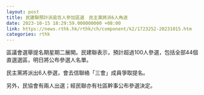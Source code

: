 ```yaml
---
layout: post
title: 民建聯預計派逾百人參加區選　民主黨將派6人角逐
date: 2023-10-15 18:29:59.000000000 +08:00
link: https://news.rthk.hk/rthk/ch/component/k2/1723252-20231015.htm
categories: rthk
---
```


區議會選舉提名期星期二展開。民建聯表示，預計超過100人參選，包括全部44個直選選區，明日將公布參選人名單。

民主黨將派出6人參選，會去信聯絡「三會」成員爭取提名。

另外，民協會有兩人出選；經民聯亦有社區幹事公布參選決定。
